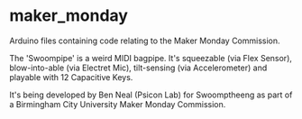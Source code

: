 # maker_monday
Arduino files containing code relating to the Maker Monday Commission.

The 'Swoompipe' is a weird MIDI bagpipe. It's squeezable (via Flex Sensor), blow-into-able (via Electret Mic), tilt-sensing (via Accelerometer) and playable with 12 Capacitive Keys.

It's being developed by Ben Neal (Psicon Lab) for Swoomptheeng as part of a Birmingham City University Maker Monday Commission.

